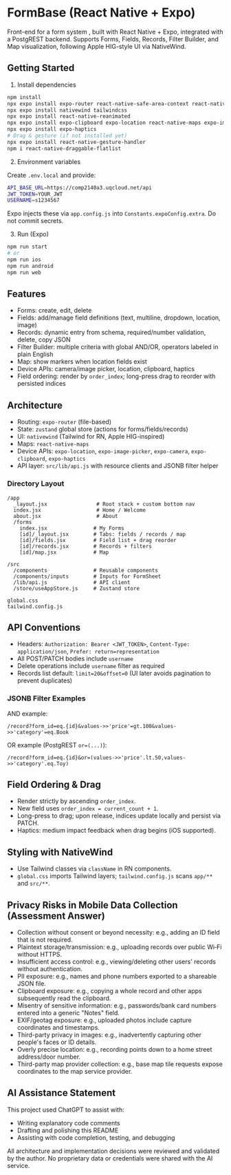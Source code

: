 # FormBase (React Native + Expo)

Front-end for a form system , built with React Native + Expo, integrated with a PostgREST backend. Supports Forms, Fields, Records, Filter Builder, and Map visualization, following Apple HIG-style UI via NativeWind.

## Getting Started

1) Install dependencies

```bash
npm install
npx expo install expo-router react-native-safe-area-context react-native-screens
npx expo install nativewind tailwindcss
npx expo install react-native-reanimated
npx expo install expo-clipboard expo-location react-native-maps expo-image-picker expo-camera
npx expo install expo-haptics
# Drag & gesture (if not installed yet)
npx expo install react-native-gesture-handler
npm i react-native-draggable-flatlist
```

2) Environment variables

Create `.env.local` and provide:

```bash
API_BASE_URL=https://comp2140a3.uqcloud.net/api
JWT_TOKEN=YOUR_JWT
USERNAME=s1234567
```

Expo injects these via `app.config.js` into `Constants.expoConfig.extra`. Do not commit secrets.

3) Run (Expo)

```bash
npm run start
# or
npm run ios
npm run android
npm run web
```

## Features

- Forms: create, edit, delete
- Fields: add/manage field definitions (text, multiline, dropdown, location, image)
- Records: dynamic entry from schema, required/number validation, delete, copy JSON
- Filter Builder: multiple criteria with global AND/OR, operators labeled in plain English
- Map: show markers when location fields exist
- Device APIs: camera/image picker, location, clipboard, haptics
- Field ordering: render by `order_index`; long-press drag to reorder with persisted indices

## Architecture

- Routing: `expo-router` (file-based)
- State: `zustand` global store (actions for forms/fields/records)
- UI: `nativewind` (Tailwind for RN, Apple HIG-inspired)
- Maps: `react-native-maps`
- Device APIs: `expo-location`, `expo-image-picker`, `expo-camera`, `expo-clipboard`, `expo-haptics`
- API layer: `src/lib/api.js` with resource clients and JSONB filter helper

### Directory Layout

```text
/app
  _layout.jsx                # Root stack + custom bottom nav
  index.jsx                  # Home / Welcome
  about.jsx                  # About
  /forms
    index.jsx               # My Forms
    [id]/_layout.jsx        # Tabs: fields / records / map
    [id]/fields.jsx         # Field list + drag reorder
    [id]/records.jsx        # Records + filters
    [id]/map.jsx            # Map

/src
  /components               # Reusable components
  /components/inputs        # Inputs for FormSheet
  /lib/api.js               # API client
  /store/useAppStore.js     # Zustand store

global.css
tailwind.config.js
```

## API Conventions

- Headers: `Authorization: Bearer <JWT_TOKEN>`, `Content-Type: application/json`, `Prefer: return=representation`
- All POST/PATCH bodies include `username`
- Delete operations include `username` filter as required
- Records list default: `limit=20&offset=0` (UI later avoids pagination to prevent duplicates)

### JSONB Filter Examples

AND example:

```
/record?form_id=eq.{id}&values->>'price'=gt.100&values->>'category'=eq.Book
```

OR example (PostgREST `or=(...)`):

```
/record?form_id=eq.{id}&or=(values->>'price'.lt.50,values->>'category'.eq.Toy)
```

## Field Ordering & Drag

- Render strictly by ascending `order_index`.
- New field uses `order_index = current_count + 1`.
- Long-press to drag; upon release, indices update locally and persist via PATCH.
- Haptics: medium impact feedback when drag begins (iOS supported).

## Styling with NativeWind

- Use Tailwind classes via `className` in RN components.
- `global.css` imports Tailwind layers; `tailwind.config.js` scans `app/**` and `src/**`.

## Privacy Risks in Mobile Data Collection (Assessment Answer)

- Collection without consent or beyond necessity: e.g., adding an ID field that is not required.
- Plaintext storage/transmission: e.g., uploading records over public Wi‑Fi without HTTPS.
- Insufficient access control: e.g., viewing/deleting other users' records without authentication.
- PII exposure: e.g., names and phone numbers exported to a shareable JSON file.
- Clipboard exposure: e.g., copying a whole record and other apps subsequently read the clipboard.
- Misentry of sensitive information: e.g., passwords/bank card numbers entered into a generic "Notes" field.
- EXIF/geotag exposure: e.g., uploaded photos include capture coordinates and timestamps.
- Third-party privacy in images: e.g., inadvertently capturing other people's faces or ID details.
- Overly precise location: e.g., recording points down to a home street address/door number.
- Third-party map provider collection: e.g., base map tile requests expose coordinates to the map service provider.

## AI Assistance Statement

This project used ChatGPT to assist with:
- Writing explanatory code comments
- Drafting and polishing this README
- Assisting with code completion, testing, and debugging

All architecture and implementation decisions were reviewed and validated by the author. No proprietary data or credentials were shared with the AI service.
